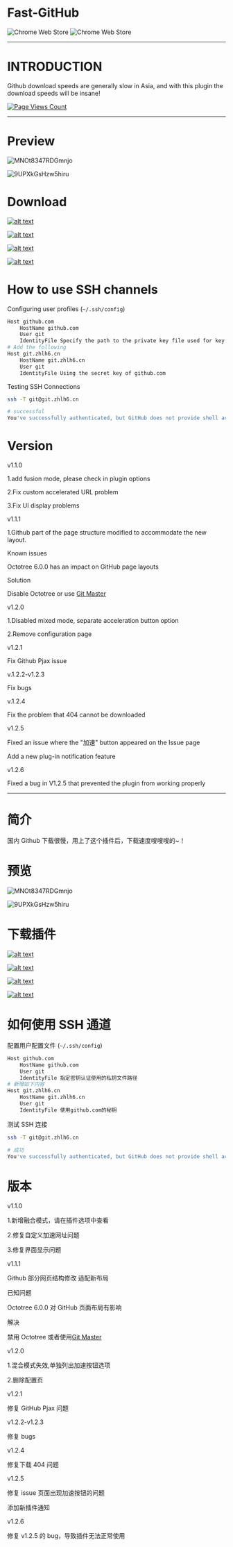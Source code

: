 # Fast-GitHub

![Chrome Web Store](https://img.shields.io/chrome-web-store/v/mfnkflidjnladnkldfonnaicljppahpg?style=for-the-badge)
![Chrome Web Store](https://img.shields.io/chrome-web-store/users/mfnkflidjnladnkldfonnaicljppahpg?style=for-the-badge)

---

# INTRODUCTION

Github download speeds are generally slow in Asia, and with this plugin the download speeds will be insane!

[![Page Views Count](https://badges.toozhao.com/badges/01EH1R0YMQANV1ACQXTEBK7JCN/green.svg)](https://badges.toozhao.com/badges/01EH1R0YMQANV1ACQXTEBK7JCN/green.svg "Get your own page views count badge on badges.toozhao.com")

---

# Preview

![MNOt8347RDGmnjo](https://i.loli.net/2021/04/23/MNOt8347RDGmnjo.png)

![9UPXkGsHzw5hiru](https://i.loli.net/2021/04/23/9UPXkGsHzw5hiru.png)

# Download

[![alt text](https://i.loli.net/2021/04/23/IqpU7COKQvzrcyG.png "title")](https://chrome.google.com/webstore/detail/github%E5%8A%A0%E9%80%9F/mfnkflidjnladnkldfonnaicljppahpg?hl=zh-CN&authuser=1)

[![alt text](https://i.loli.net/2021/04/23/SKsywoGWg1HvEja.png "title")](https://apps.apple.com/cn/app/fastgithub/id1564025982?mt=12)

[![alt text](https://i.loli.net/2021/04/23/EnS3eDi4I86Yv2N.png "title")](https://microsoftedge.microsoft.com/addons/detail/github%E5%8A%A0%E9%80%9F/alhnbdjjbokpmilgemopoomnldpejihb)

[![alt text](https://i.loli.net/2021/04/23/4wGaRTisEdcBnIt.png "title")](https://addons.mozilla.org/en-US/firefox/addon/fastgithub/)


# How to use SSH channels

Configuring user profiles (`~/.ssh/config`)

```bash
Host github.com
	HostName github.com
	User git
	IdentityFile Specify the path to the private key file used for key authentication
# Add the following
Host git.zhlh6.cn
	HostName git.zhlh6.cn
	User git
	IdentityFile Using the secret key of github.com
```

Testing SSH Connections

```bash
ssh -T git@git.zhlh6.cn

# successful
You've successfully authenticated, but GitHub does not provide shell access
```

# Version

v1.1.0

1.add fusion mode, please check in plugin options

2.Fix custom accelerated URL problem

3.Fix UI display problems

v1.1.1

1.Github part of the page structure modified to accommodate the new layout.

Known issues

Octotree 6.0.0 has an impact on GitHub page layouts

Solution

Disable Octotree or use <a href="https://chrome.google.com/webstore/detail/git-master/klmeolbcejnhefkapdchfhlhhjgobhmo" target="_blank">Git Master</a>

v1.2.0

1.Disabled mixed mode, separate acceleration button option

2.Remove configuration page

v1.2.1

Fix Github Pjax issue

v.1.2.2-v1.2.3

Fix bugs

v.1.2.4

Fix the problem that 404 cannot be downloaded

v1.2.5

Fixed an issue where the "加速" button appeared on the Issue page

Add a new plug-in notification feature

v1.2.6

Fixed a bug in V1.2.5 that prevented the plugin from working properly

---

# 简介

国内 Github 下载很慢，用上了这个插件后，下载速度嗖嗖嗖的~！

# 预览

![MNOt8347RDGmnjo](https://i.loli.net/2021/04/23/MNOt8347RDGmnjo.png)

![9UPXkGsHzw5hiru](https://i.loli.net/2021/04/23/9UPXkGsHzw5hiru.png)

# 下载插件

[![alt text](https://i.loli.net/2021/04/23/IqpU7COKQvzrcyG.png "title")](https://chrome.google.com/webstore/detail/github%E5%8A%A0%E9%80%9F/mfnkflidjnladnkldfonnaicljppahpg?hl=zh-CN&authuser=1)

[![alt text](https://i.loli.net/2021/04/23/SKsywoGWg1HvEja.png "title")](https://apps.apple.com/cn/app/fastgithub/id1564025982?mt=12)

[![alt text](https://i.loli.net/2021/04/23/EnS3eDi4I86Yv2N.png "title")](https://microsoftedge.microsoft.com/addons/detail/github%E5%8A%A0%E9%80%9F/alhnbdjjbokpmilgemopoomnldpejihb)

[![alt text](https://i.loli.net/2021/04/23/4wGaRTisEdcBnIt.png "title")](https://addons.mozilla.org/en-US/firefox/addon/fastgithub/)

# 如何使用 SSH 通道

配置用户配置文件 (`~/.ssh/config`)

```bash
Host github.com
	HostName github.com
	User git
	IdentityFile 指定密钥认证使用的私钥文件路径
# 新增如下内容
Host git.zhlh6.cn
	HostName git.zhlh6.cn
	User git
	IdentityFile 使用github.com的秘钥
```

测试 SSH 连接

```bash
ssh -T git@git.zhlh6.cn

# 成功
You've successfully authenticated, but GitHub does not provide shell access
```

# 版本

v1.1.0

1.新增融合模式，请在插件选项中查看

2.修复自定义加速网址问题

3.修复界面显示问题

v1.1.1

Github 部分网页结构修改 适配新布局

已知问题

Octotree 6.0.0 对 GitHub 页面布局有影响

解决

禁用 Octotree 或者使用<a href="https://chrome.google.com/webstore/detail/git-master/klmeolbcejnhefkapdchfhlhhjgobhmo" target="_blank">Git Master</a>

v1.2.0

1.混合模式失效,单独列出加速按钮选项

2.删除配置页

v1.2.1

修复 GitHub Pjax 问题

v1.2.2-v1.2.3

修复 bugs

v1.2.4

修复下载 404 问题

v1.2.5

修复 issue 页面出现加速按钮的问题

添加新插件通知

v1.2.6

修复 v1.2.5 的 bug，导致插件无法正常使用
